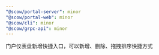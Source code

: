 ```yaml
---
"@scow/portal-server": minor
"@scow/portal-web": minor
"@scow/cli": minor
"@scow/grpc-api": minor
---
```


门户仪表盘新增快捷入口，可以新增、删除、拖拽排序快捷方式
